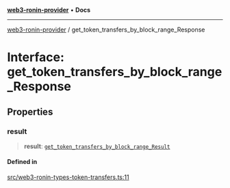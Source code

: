 [**web3-ronin-provider**](../README.md) • **Docs**

***

[web3-ronin-provider](../globals.md) / get\_token\_transfers\_by\_block\_range\_Response

# Interface: get\_token\_transfers\_by\_block\_range\_Response

## Properties

### result

> **result**: [`get_token_transfers_by_block_range_Result`](get_token_transfers_by_block_range_Result.md)

#### Defined in

[src/web3-ronin-types-token-transfers.ts:11](https://github.com/chuacw/web3-ronin-provider/blob/7646ce38176c1dab59363eef0869f2efa34d498b/src/web3-ronin-types-token-transfers.ts#L11)
